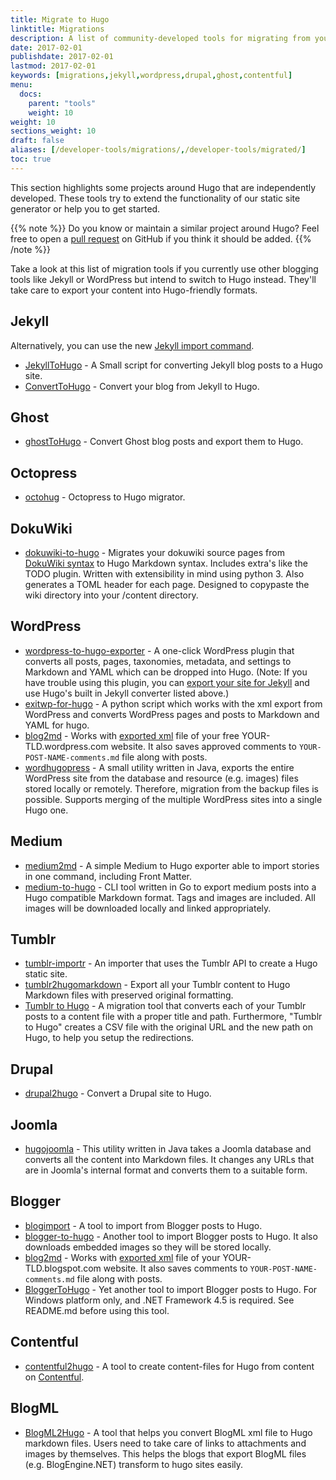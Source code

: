 ```yaml
---
title: Migrate to Hugo
linktitle: Migrations
description: A list of community-developed tools for migrating from your existing static site generator or content management system to Hugo.
date: 2017-02-01
publishdate: 2017-02-01
lastmod: 2017-02-01
keywords: [migrations,jekyll,wordpress,drupal,ghost,contentful]
menu:
  docs:
    parent: "tools"
    weight: 10
weight: 10
sections_weight: 10
draft: false
aliases: [/developer-tools/migrations/,/developer-tools/migrated/]
toc: true
---
```


This section highlights some projects around Hugo that are independently developed. These tools try to extend the functionality of our static site generator or help you to get started.

{{% note %}}
Do you know or maintain a similar project around Hugo? Feel free to open a [pull request](https://github.com/gohugoio/hugoDocs/pulls) on GitHub if you think it should be added.
{{% /note %}}

Take a look at this list of migration tools if you currently use other blogging tools like Jekyll or WordPress but intend to switch to Hugo instead. They'll take care to export your content into Hugo-friendly formats.

## Jekyll

Alternatively, you can use the new [Jekyll import command](/commands/hugo_import_jekyll/).

- [JekyllToHugo](https://github.com/SenjinDarashiva/JekyllToHugo) - A Small script for converting Jekyll blog posts to a Hugo site.
- [ConvertToHugo](https://github.com/coderzh/ConvertToHugo) - Convert your blog from Jekyll to Hugo.

## Ghost

- [ghostToHugo](https://github.com/jbarone/ghostToHugo) - Convert Ghost blog posts and export them to Hugo.

## Octopress

- [octohug](https://github.com/codebrane/octohug) - Octopress to Hugo migrator.

## DokuWiki

- [dokuwiki-to-hugo](https://github.com/wgroeneveld/dokuwiki-to-hugo) - Migrates your dokuwiki source pages from [DokuWiki syntax](https://www.dokuwiki.org/wiki:syntax) to Hugo Markdown syntax. Includes extra's like the TODO plugin. Written with extensibility in mind using python 3. Also generates a TOML header for each page. Designed to copypaste the wiki directory into your /content directory.

## WordPress

- [wordpress-to-hugo-exporter](https://github.com/SchumacherFM/wordpress-to-hugo-exporter) - A one-click WordPress plugin that converts all posts, pages, taxonomies, metadata, and settings to Markdown and YAML which can be dropped into Hugo. (Note: If you have trouble using this plugin, you can [export your site for Jekyll](https://wordpress.org/plugins/jekyll-exporter/) and use Hugo's built in Jekyll converter listed above.)
- [exitwp-for-hugo](https://github.com/wooni005/exitwp-for-hugo) - A python script which works with the xml export from WordPress and converts WordPress pages and posts to Markdown and YAML for hugo.
- [blog2md](https://github.com/palaniraja/blog2md) - Works with [exported xml](https://en.support.wordpress.com/export/) file of your free YOUR-TLD.wordpress.com website. It also saves approved comments to `YOUR-POST-NAME-comments.md` file along with posts.
- [wordhugopress](https://github.com/nantipov/wordhugopress) - A small utility written in Java, exports the entire WordPress site from the database and resource (e.g. images) files stored locally or remotely. Therefore, migration from the backup files is possible. Supports merging of the multiple WordPress sites into a single Hugo one.

## Medium

- [medium2md](https://github.com/gautamdhameja/medium-2-md) - A simple Medium to Hugo exporter able to import stories in one command, including Front Matter.
- [medium-to-hugo](https://github.com/bgadrian/medium-to-hugo) - CLI tool written in Go to export medium posts into a Hugo compatible Markdown format. Tags and images are included. All images will be downloaded locally and linked appropriately.

## Tumblr

- [tumblr-importr](https://github.com/carlmjohnson/tumblr-importr) - An importer that uses the Tumblr API to create a Hugo static site.
- [tumblr2hugomarkdown](https://github.com/Wysie/tumblr2hugomarkdown) - Export all your Tumblr content to Hugo Markdown files with preserved original formatting.
- [Tumblr to Hugo](https://github.com/jipiboily/tumblr-to-hugo) - A migration tool that converts each of your Tumblr posts to a content file with a proper title and path. Furthermore, "Tumblr to Hugo" creates a CSV file with the original URL and the new path on Hugo, to help you setup the redirections.

## Drupal

- [drupal2hugo](https://github.com/danapsimer/drupal2hugo) - Convert a Drupal site to Hugo.

## Joomla

- [hugojoomla](https://github.com/davetcc/hugojoomla) - This utility written in Java takes a Joomla database and converts all the content into Markdown files. It changes any URLs that are in Joomla's internal format and converts them to a suitable form.

## Blogger

- [blogimport](https://github.com/natefinch/blogimport) - A tool to import from Blogger posts to Hugo.
- [blogger-to-hugo](https://bitbucket.org/petraszd/blogger-to-hugo) - Another tool to import Blogger posts to Hugo. It also downloads embedded images so they will be stored locally.
- [blog2md](https://github.com/palaniraja/blog2md) - Works with [exported xml](https://support.google.com/blogger/answer/41387?hl=en) file of your YOUR-TLD.blogspot.com website. It also saves comments to `YOUR-POST-NAME-comments.md` file along with posts. 
- [BloggerToHugo](https://github.com/huanlin/blogger-to-hugo) - Yet another tool to import Blogger posts to Hugo. For Windows platform only, and .NET Framework 4.5 is required. See README.md before using this tool.

## Contentful

- [contentful2hugo](https://github.com/ArnoNuyts/contentful2hugo) - A tool to create content-files for Hugo from content on [Contentful](https://www.contentful.com/).


## BlogML

- [BlogML2Hugo](https://github.com/jijiechen/BlogML2Hugo) - A tool that helps you convert BlogML xml file to Hugo markdown files. Users need to take care of links to attachments and images by themselves. This helps the blogs that export BlogML files (e.g. BlogEngine.NET) transform to hugo sites easily.
